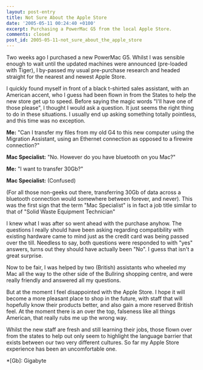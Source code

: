 ```yaml
---
layout: post-entry
title: Not Sure About the Apple Store
date: '2005-05-11 00:24:40 +0100'
excerpt: Purchasing a PowerMac G5 from the local Apple Store.
comments: closed
post_id: 2005-05-11-not_sure_about_the_apple_store
---
```

Two weeks ago I purchased a new PowerMac G5. Whilst I was sensible enough to wait until the updated machines were announced (pre-loaded with Tiger), I by-passed my usual pre-purchase research and headed straight for the nearest and newest Apple Store.

I quickly found myself in front of a black t-shirted sales assistant, with an American accent, who I guess had been flown in from the States to help the new store get up to speed. Before saying the magic words "I'll have one of those please", I thought I would ask a question. It just seems the right thing to do in these situations. I usually end up asking something totally pointless, and this time was no exception.

**Me:** "Can I transfer my files from my old G4 to this new computer using the Migration Assistant, using an Ethernet connection as opposed to a firewire connection?"

**Mac Specialist:** "No. However do you have bluetooth on you Mac?"

**Me:** "I want to transfer 30Gb?"

**Mac Specialist:** (Confused)

(For all those non-geeks out there, transferring 30Gb of data across a bluetooth connection would somewhere between forever, and never). This was the first sign that the term "Mac Specialist" is in fact a job title similar to that of "Solid Waste Equipment Technician"

I knew what I was after so went ahead with the purchase anyhow. The questions I really should have been asking regarding compatibility with existing hardware came to mind just as the credit card was being passed over the till. Needless to say, both questions were responded to with "yes" answers, turns out they should have actually been "No". I guess that isn't a great surprise.

Now to be fair, I was helped by two (British) assistants who wheeled my Mac all the way to the other side of the Bullring shopping centre, and were really friendly and answered all my questions.

But at the moment I feel disappointed with the Apple Store. I hope it will become a more pleasant place to shop in the future, with staff that will hopefully know their products better, and also gain a more reserved British feel. At the moment there is an over the top, falseness like all things American, that really rubs me up the wrong way.

Whilst the new staff are fresh and still learning their jobs, those flown over from the states to help out only seem to highlight the language barrier that exists between our two very different cultures. So far my Apple Store experience has been an uncomfortable one.

*[Gb]: Gigabyte